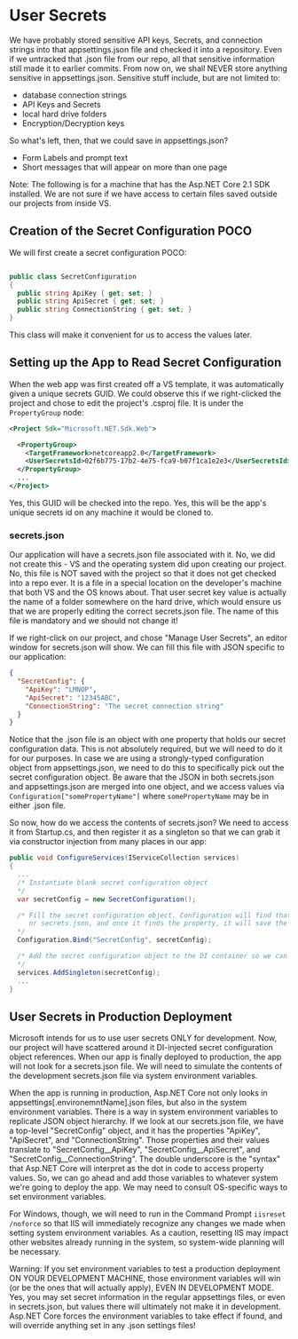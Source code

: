# User Secrets

We have probably stored sensitive API keys, Secrets, and connection strings into that appsettings.json file and checked it
into a repository. Even if we untracked that .json file from our repo, all that sensitive information still made it to
earlier commits. From now on, we shall NEVER store anything sensitive in appsettings.json. Sensitive stuff include, but are
not limited to:

* database connection strings
* API Keys and Secrets
* local hard drive folders
* Encryption/Decryption keys

So what's left, then, that we could save in appsettings.json?

* Form Labels and prompt text
* Short messages that will appear on more than one page

Note: The following is for a machine that has the Asp.NET Core 2.1 SDK installed. We are not sure if we have access to
certain files saved outside our projects from inside VS.

## Creation of the Secret Configuration POCO

We will first create a secret configuration POCO:

```csharp

public class SecretConfiguration
{
  public string ApiKey { get; set; }
  public string ApiSecret { get; set; }
  public string ConnectionString { get; set; }
}
```

This class will make it convenient for us to access the values later.

## Setting up the App to Read Secret Configuration

When the web app was first created off a VS template, it was automatically given a unique secrets GUID. We could observe this
if we right-clicked the project and chose to edit the project's .csproj file. It is under the `PropertyGroup` node:

```xml
<Project Sdk="Microsoft.NET.Sdk.Web">

  <PropertyGroup>
    <TargetFramework>netcoreapp2.0</TargetFramework>
    <UserSecretsId>02f6b775-17b2-4e75-fca9-b07f1ca1e2e3</UserSecretsId>
  </PropertyGroup>
  ...
</Project>
```

Yes, this GUID will be checked into the repo. Yes, this will be the app's unique secrets id on any machine it would be cloned
to.

### secrets.json
Our application will have a secrets.json file associated with it. No, we did not create this - VS and the operating system did upon
creating our project. No, this file is NOT saved with the project so that it does not get checked into a repo ever. It is a file in a
special location on the developer's machine that both VS and the OS knows about. That user secret key value is actually the name of
a folder somewhere on the hard drive, which would ensure us that we are properly editing the correct secrets.json file. The name of
this file is mandatory and we should not change it!

If we right-click on our project, and chose "Manage User Secrets", an editor window for secrets.json will show. We can fill this file
with JSON specific to our application:

```json
{
  "SecretConfig": {
    "ApiKey": "LMNOP",
    "ApiSecret": "12345ABC",
    "ConnectionString": "The secret connection string"
  }
}
```

Notice that the .json file is an object with one property that holds our secret configuration data. This is not absolutely required,
but we will need to do it for our purposes. In case we are using a strongly-typed configuration object from appsettings.json, we need
to do this to specifically pick out the secret configuration object. Be aware that the JSON in both secrets.json and appsettings.json
are merged into one object, and we access values via `Configuration["somePropertyName"]` where `somePropertyName` may be in either
.json file.

So now, how do we access the contents of secrets.json? We need to access it from Startup.cs, and then register it as a singleton so that
we can grab it via constructor injection from many places in our app:

```csharp
public void ConfigureServices(IServiceCollection services)
{
  ...
  /* Instantiate blank secret configuration object
  */
  var secretConfig = new SecretConfiguration();

  /* Fill the secret configuration object. Configuration will find that object by the provided key from either appsettings.json
     or secrets.json, and once it finds the property, it will save the JSON data to our object
  */
  Configuration.Bind("SecretConfig", secretConfig);

  /* Add the secret configuration object to the DI container so we can access it later from anywhere via constructor injection
  */
  services.AddSingleton(secretConfig);
  ...
}
```

## User Secrets in Production Deployment

Microsoft intends for us to use user secrets ONLY for development. Now, our project will have scattered around it DI-injected
secret configuration object references. When our app is finally deployed to production, the app will not look for a secrets.json
file. We will need to simulate the contents of the development secrets.json file via system environment variables.

When the app is running in production, Asp.NET Core not only looks in appsettings[.environemntName].json files, but also in
the system environment variables. There is a way in system environment variables to replicate JSON object hierarchy. If we look
at our secrets.json file, we have a top-level "SecretConfig" object, and it has the properties "ApiKey", "ApiSecret", and "ConnectionString".
Those properties and their values translate to "SecretConfig__ApiKey", "SecretConfig__ApiSecret", and "SecretConfig__ConnectionString".
The double underscore is the "syntax" that Asp.NET Core will interpret as the dot in code to access property values. So, we can go ahead and
add those variables to whatever system we're going to deploy the app. We may need to consult OS-specific ways to set environment
variables.

For Windows, though, we will need to run in the Command Prompt `iisreset /noforce` so that IIS will immediately recognize any changes
we made when setting system environment variables. As a caution, resetting IIS may impact other websites already running in the system,
so system-wide planning will be necessary.

Warning: If you set environment variables to test a production deployment ON YOUR DEVELOPMENT MACHINE, those environment variables will
win (or be the ones that will actually apply), EVEN IN DEVELOPMENT MODE. Yes, you may set secret information in the regular appsettings
files, or even in secrets.json, but values there will ultimately not make it in development. Asp.NET Core forces the environment variables
to take effect if found, and will override anything set in any .json settings files!


